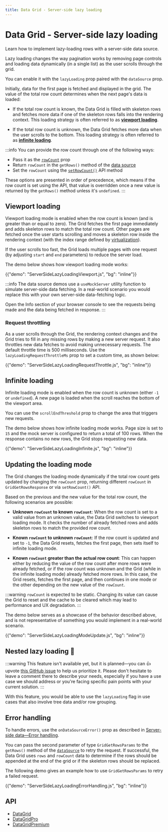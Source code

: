 ```yaml
---
title: Data Grid - Server-side lazy loading
---
```


# Data Grid - Server-side lazy loading [<span class="plan-pro"></span>](/x/introduction/licensing/#pro-plan 'Pro plan')

<p class="description">Learn how to implement lazy-loading rows with a server-side data source.</p>

Lazy loading changes the way pagination works by removing page controls and loading data dynamically (in a single list) as the user scrolls through the grid.

You can enable it with the `lazyLoading` prop paired with the `dataSource` prop.

Initially, data for the first page is fetched and displayed in the grid.
The value of the total row count determines when the next page's data is loaded:

- If the total row count is known, the Data Grid is filled with skeleton rows and fetches more data if one of the skeleton rows falls into the rendering context.
  This loading strategy is often referred to as [**viewport loading**](#viewport-loading).

- If the total row count is unknown, the Data Grid fetches more data when the user scrolls to the bottom.
  This loading strategy is often referred to as [**infinite loading**](#infinite-loading).

:::info
You can provide the row count through one of the following ways:

- Pass it as the [`rowCount`](/x/api/data-grid/data-grid/#data-grid-prop-rowCount) prop
- Return `rowCount` in the `getRows()` method of the [data source](/x/react-data-grid/server-side-data/#data-source)
- Set the `rowCount` using the [`setRowCount()`](/x/api/data-grid/grid-api/#grid-api-prop-setRowCount) API method

These options are presented in order of precedence, which means if the row count is set using the API, that value is overridden once a new value is returned by the `getRows()` method unless it's `undefined`.
:::

## Viewport loading

Viewport loading mode is enabled when the row count is known (and is greater than or equal to zero).
The Grid fetches the first page immediately and adds skeleton rows to match the total row count.
Other pages are fetched once the user starts scrolling and moves a skeleton row inside the rendering context (with the index range defined by [virtualization](/x/react-data-grid/virtualization/)).

If the user scrolls too fast, the Grid loads multiple pages with one request (by adjusting `start` and `end` parameters) to reduce the server load.

The demo below shows how viewport loading mode works:

{{"demo": "ServerSideLazyLoadingViewport.js", "bg": "inline"}}

:::info
The data source demos use a `useMockServer` utility function to simulate server-side data fetching.
In a real-world scenario you would replace this with your own server-side data-fetching logic.

Open the Info section of your browser console to see the requests being made and the data being fetched in response.
:::

### Request throttling

As a user scrolls through the Grid, the rendering context changes and the Grid tries to fill in any missing rows by making a new server request.
It also throttles new data fetches to avoid making unnecessary requests.
The default throttle time is 500 milliseconds.
Use the `lazyLoadingRequestThrottleMs` prop to set a custom time, as shown below:

{{"demo": "ServerSideLazyLoadingRequestThrottle.js", "bg": "inline"}}

## Infinite loading

Infinite loading mode is enabled when the row count is unknown (either `-1` or `undefined`).
A new page is loaded when the scroll reaches the bottom of the viewport area.

You can use the `scrollEndThreshold` prop to change the area that triggers new requests.

The demo below shows how infinite loading mode works.
Page size is set to `15` and the mock server is configured to return a total of 100 rows.
When the response contains no new rows, the Grid stops requesting new data.

{{"demo": "ServerSideLazyLoadingInfinite.js", "bg": "inline"}}

## Updating the loading mode

The Grid changes the loading mode dynamically if the total row count gets updated by changing the `rowCount` prop, returning different `rowCount` in `GridGetRowsResponse` or via `setRowCount()` API.

Based on the previous and the new value for the total row count, the following scenarios are possible:

- **Unknown `rowCount` to known `rowCount`**: When the row count is set to a valid value from an unknown value, the Data Grid switches to viewport loading mode. It checks the number of already fetched rows and adds skeleton rows to match the provided row count.

- **Known `rowCount` to unknown `rowCount`**: If the row count is updated and set to `-1`, the Data Grid resets, fetches the first page, then sets itself to infinite loading mode.

- **Known `rowCount` greater than the actual row count**: This can happen either by reducing the value of the row count after more rows were already fetched, or if the row count was unknown and the Grid (while in the infinite loading mode) already fetched more rows. In this case, the Grid resets, fetches the first page, and then continues in one mode or the other depending on the new value of the `rowCount`.

:::warning
`rowCount` is expected to be static.
Changing its value can cause the Grid to reset and the cache to be cleared which may lead to performance and UX degradation.
:::

The demo below serves as a showcase of the behavior described above, and is not representative of something you would implement in a real-world scenario.

{{"demo": "ServerSideLazyLoadingModeUpdate.js", "bg": "inline"}}

## Nested lazy loading 🚧

:::warning
This feature isn't available yet, but it is planned—you can 👍 upvote [this GitHub issue](https://github.com/mui/mui-x/issues/14527) to help us prioritize it.
Please don't hesitate to leave a comment there to describe your needs, especially if you have a use case we should address or you're facing specific pain points with your current solution.
:::

With this feature, you would be able to use the `lazyLoading` flag in use cases that also involve tree data and/or row grouping.

## Error handling

To handle errors, use the `onDataSourceError()` prop as described in [Server-side data—Error handling](/x/react-data-grid/server-side-data/#error-handling).

You can pass the second parameter of type `GridGetRowsParams` to the `getRows()` method of the [`dataSource`](/x/api/data-grid/grid-api/#grid-api-prop-dataSource) to retry the request.
If successful, the Data Grid uses `rows` and `rowCount` data to determine if the rows should be appended at the end of the grid or if the skeleton rows should be replaced.

The following demo gives an example how to use `GridGetRowsParams` to retry a failed request.

{{"demo": "ServerSideLazyLoadingErrorHandling.js", "bg": "inline"}}

## API

- [DataGrid](/x/api/data-grid/data-grid/)
- [DataGridPro](/x/api/data-grid/data-grid-pro/)
- [DataGridPremium](/x/api/data-grid/data-grid-premium/)
